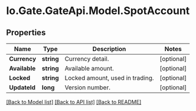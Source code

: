 
# Io.Gate.GateApi.Model.SpotAccount

## Properties

Name | Type | Description | Notes
------------ | ------------- | ------------- | -------------
**Currency** | **string** | Currency detail. | [optional] 
**Available** | **string** | Available amount. | [optional] 
**Locked** | **string** | Locked amount, used in trading. | [optional] 
**UpdateId** | **long** | Version number. | [optional] 

[[Back to Model list]](../README.md#documentation-for-models)
[[Back to API list]](../README.md#documentation-for-api-endpoints)
[[Back to README]](../README.md)
